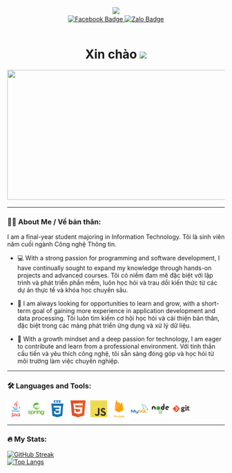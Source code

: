 <div id="header" align="center">
  <img src="https://media.giphy.com/media/M9gbBd9nbDrOTu1Mqx/giphy.gif" width="100"/>
  
  <div id="badges">
    <a href="https://www.facebook.com/lythienqui">
      <img src="https://img.shields.io/badge/Facebook-1877F2?style=for-the-badge&logo=facebook&logoColor=white" alt="Facebook Badge"/>
    </a>
    <a href="https://zalo.me/0328934082" target="_blank">
      <img src="https://img.shields.io/badge/Zalo-0099FF?style=for-the-badge&logo=zalo&logoColor=white" alt="Zalo Badge"/>
    </a>
  </div>
  <img src="https://komarev.com/ghpvc/?username=ThienQui83&style=flat-square&color=blue" alt=""/>
  <h1>
    Xin chào
    <img src="https://media.giphy.com/media/hvRJCLFzcasrR4ia7z/giphy.gif" width="30px"/>
  </h1>
  <div align="center">
    <img src="https://media.giphy.com/media/dWesBcTLavkZuG35MI/giphy.gif" width="600" height="300"/>
  </div>
</div>

---

### 👨‍💻 About Me / Về bản thân:
I am a final-year student majoring in Information Technology. Tôi là sinh viên năm cuối ngành Công nghệ Thông tin.

- 💻 With a strong passion for programming and software development, I have continually sought to expand my knowledge through hands-on projects and advanced courses. Tôi có niềm đam mê đặc biệt với lập trình và phát triển phần mềm, luôn học hỏi và trau dồi kiến thức từ các dự án thực tế và khóa học chuyên sâu.
  
- 🌱 I am always looking for opportunities to learn and grow, with a short-term goal of gaining more experience in application development and data processing. Tôi luôn tìm kiếm cơ hội học hỏi và cải thiện bản thân, đặc biệt trong các mảng phát triển ứng dụng và xử lý dữ liệu.
  
- 🚀 With a growth mindset and a deep passion for technology, I am eager to contribute and learn from a professional environment. Với tinh thần cầu tiến và yêu thích công nghệ, tôi sẵn sàng đóng góp và học hỏi từ môi trường làm việc chuyên nghiệp.

---

### :hammer_and_wrench: Languages and Tools:
<div>
  <img src="https://github.com/devicons/devicon/blob/master/icons/java/java-original-wordmark.svg" title="Java" alt="Java" width="40" height="40"/>&nbsp;
  <img src="https://github.com/devicons/devicon/blob/master/icons/spring/spring-original-wordmark.svg" title="Spring" alt="Spring" width="40" height="40"/>&nbsp;
  <img src="https://github.com/devicons/devicon/blob/master/icons/css3/css3-plain-wordmark.svg" title="CSS3" alt="CSS" width="40" height="40"/>&nbsp;
  <img src="https://github.com/devicons/devicon/blob/master/icons/html5/html5-original.svg" title="HTML5" alt="HTML" width="40" height="40"/>&nbsp;
  <img src="https://github.com/devicons/devicon/blob/master/icons/javascript/javascript-original.svg" title="JavaScript" alt="JavaScript" width="40" height="40"/>&nbsp;
  <img src="https://github.com/devicons/devicon/blob/master/icons/firebase/firebase-plain-wordmark.svg" title="Firebase" alt="Firebase" width="40" height="40"/>&nbsp;
  <img src="https://github.com/devicons/devicon/blob/master/icons/mysql/mysql-original-wordmark.svg" title="MySQL" alt="MySQL" width="40" height="40"/>&nbsp;
  <img src="https://github.com/devicons/devicon/blob/master/icons/nodejs/nodejs-original-wordmark.svg" title="NodeJS" alt="NodeJS" width="40" height="40"/>&nbsp;
  <img src="https://github.com/devicons/devicon/blob/master/icons/git/git-original-wordmark.svg" title="Git" alt="Git" width="40" height="40"/>
</div>

---

### :fire: My Stats:
[![GitHub Streak](http://github-readme-streak-stats.herokuapp.com?user=ThienQui83&theme=dark&background=000000)](https://git.io/streak-stats)  
[![Top Langs](https://github-readme-stats.vercel.app/api/top-langs/?username=ThienQui&layout=compact&theme=vision-friendly-dark)](https://github.com/anuraghazra/github-readme-stats)
